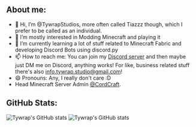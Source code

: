 ## About me:
- 👋 Hi, I’m @TywrapStudios, more often called Tiazzz though, which I prefer to be called as an individual.
- 👀 I’m mostly interested in Modding Minecraft and playing it
- 🌱 I’m currently learning a lot of stuff related to Minecraft Fabric and developing Discord Bots using discord.py
- 📫 How to reach me: You can join my [Discord server](https://discord.gg/kcm8scfCwK) and then maybe just DM me on Discord, anything works! For like, business related stuff there's also [info.tywrap.studio@gmail.com](mailto:info.tywrap.studio@gmail.com)!
- 😄 Pronouns: Any, I really don't care :D
- Head Minecraft Server Admin [@CordCraft](https://discord.gg/gunjicordia-1133093958889787475).  
## GitHub Stats:  
![Tywrap's GitHub stats](https://github-readme-stats.vercel.app/api?username=TywrapStudios&show_icons=true&theme=dracula)
![Tywrap's GitHub stats](https://github-readme-streak-stats.herokuapp.com/?user=TywrapStudios&theme=dark)
